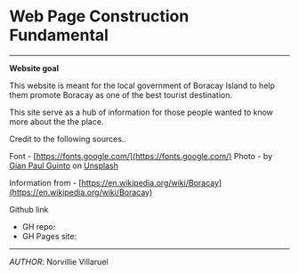 # Web Page Construction Fundamental
---

**Website goal**

This website is meant for the local government of Boracay Island to help them promote Boracay as one of the best tourist destination.

This site serve as a hub of information for those people wanted to know more about the the place.

Credit to the following sources..

Font - [https://fonts.google.com/](https://fonts.google.com/) Photo - by [Gian Paul Guinto](https://unsplash.com/@theaurumera?utm_source=unsplash&utm_medium=referral&utm_content=creditCopyText) on [Unsplash](https://unsplash.com/collections/4867724/philippines?utm_source=unsplash&utm_medium=referral&utm_content=creditCopyText)

Information from - [https://en.wikipedia.org/wiki/Boracay](https://en.wikipedia.org/wiki/Boracay)


Github link
- GH repo: []()
- GH Pages site: []()

---
_AUTHOR_:
Norvillie Villaruel

